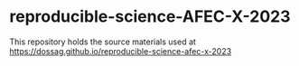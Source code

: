 # reproducible-science-AFEC-X-2023
This repository holds the source materials used at 
https://dossag.github.io/reproducible-science-afec-x-2023
